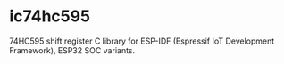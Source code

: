 # ic74hc595

74HC595 shift register C library for ESP-IDF (Espressif IoT Development Framework),
ESP32 SOC variants.
